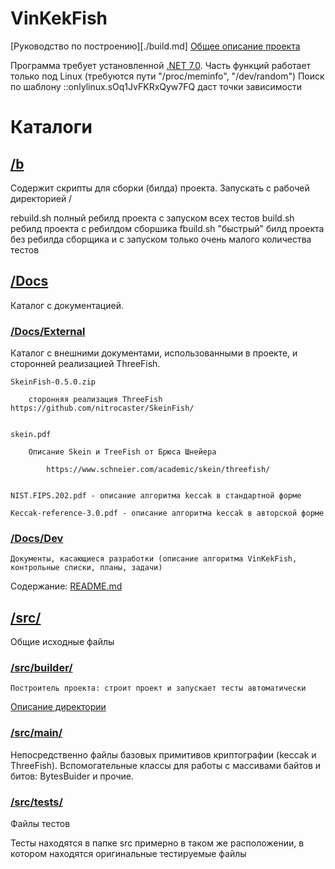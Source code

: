 # VinKekFish

[Руководство по построению][./build.md]
[Общее описание проекта](https://github.com/VinKekFish)

Программа требует установленной [.NET 7.0](https://dotnet.microsoft.com/download).
Часть функций работает только под Linux (требуются пути "/proc/meminfo", "/dev/random")
    Поиск по шаблону ::onlylinux.sOq1JvFKRxQyw7FQ даст точки зависимости


# Каталоги


## [/b](/b)
Содержит скрипты для сборки (билда) проекта. Запускать с рабочей директорией /

rebuild.sh
            полный ребилд проекта с запуском всех тестов
build.sh 
            ребилд проекта с ребилдом сборшика
fbuild.sh
            "быстрый" билд проекта без ребилда сборщика и с запуском только очень малого количества тестов


## [/Docs](Docs)

Каталог с документацией.

### [/Docs/External](Docs/External)

Каталог с внешними документами, использованными в проекте, и сторонней реализацией ThreeFish.

    SkeinFish-0.5.0.zip

        сторонняя реализация ThreeFish https://github.com/nitrocaster/SkeinFish/


    skein.pdf

        Описание Skein и TreeFish от Брюса Шнейера

            https://www.schneier.com/academic/skein/threefish/


    NIST.FIPS.202.pdf - описание алгоритма keccak в стандартной форме

    Keccak-reference-3.0.pdf - описание алгоритма keccak в авторской форме


### [/Docs/Dev](Docs/Dev)
    
	Документы, касающиеся разработки (описание алгоритма VinKekFish, контрольные списки, планы, задачи)

Содержание: [README.md](./Docs/Dev/README.md)


## [/src/](src)

Общие исходные файлы

### [/src/builder/](src/builder/)
	Построитель проекта: строит проект и запускает тесты автоматически
[Описание директории](src/builder/README.md)

### [/src/main/](src/main/README.md)
Непосредственно файлы базовых примитивов криптографии (keccak и ThreeFish).
Вспомогательные классы для работы с массивами байтов и битов: BytesBuider и прочие.

### [/src/tests/](src/tests/)
Файлы тестов

Тесты находятся в папке src примерно в таком же расположении, в котором находятся оригинальные тестируемые файлы

